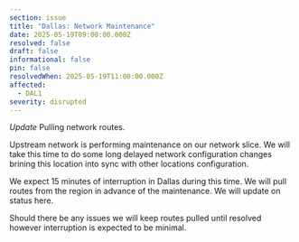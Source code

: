 ```yaml
---
section: issue
title: "Dallas: Network Maintenance"
date: 2025-05-19T09:00:00.000Z
resolved: false
draft: false
informational: false
pin: false
resolvedWhen: 2025-05-19T11:00:00.000Z
affected:
  - DAL1
severity: disrupted
---
```

*Update* Pulling network routes.

Upstream network is performing maintenance on our network slice. We will take this time to do some long delayed network configuration changes brining this location into sync with other locations configuration. 

We expect 15 minutes of interruption in Dallas during this time. We will pull routes from the region in advance of the maintenance. We will update on status here.

Should there be any issues we will keep routes pulled until resolved however interruption is expected to be minimal.